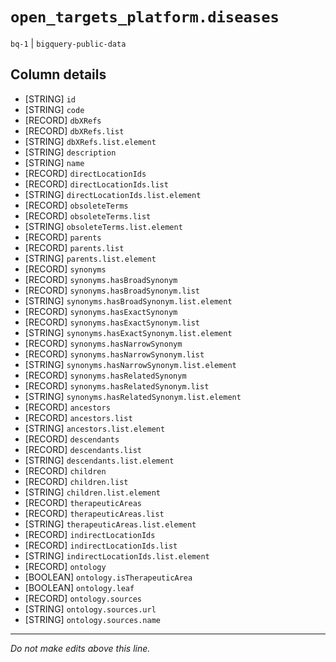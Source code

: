 # `open_targets_platform.diseases`
`bq-1` | `bigquery-public-data`

## Column details
* [STRING]    `id`
* [STRING]    `code`
* [RECORD]    `dbXRefs`
* [RECORD]    `dbXRefs.list`
* [STRING]    `dbXRefs.list.element`
* [STRING]    `description`
* [STRING]    `name`
* [RECORD]    `directLocationIds`
* [RECORD]    `directLocationIds.list`
* [STRING]    `directLocationIds.list.element`
* [RECORD]    `obsoleteTerms`
* [RECORD]    `obsoleteTerms.list`
* [STRING]    `obsoleteTerms.list.element`
* [RECORD]    `parents`
* [RECORD]    `parents.list`
* [STRING]    `parents.list.element`
* [RECORD]    `synonyms`
* [RECORD]    `synonyms.hasBroadSynonym`
* [RECORD]    `synonyms.hasBroadSynonym.list`
* [STRING]    `synonyms.hasBroadSynonym.list.element`
* [RECORD]    `synonyms.hasExactSynonym`
* [RECORD]    `synonyms.hasExactSynonym.list`
* [STRING]    `synonyms.hasExactSynonym.list.element`
* [RECORD]    `synonyms.hasNarrowSynonym`
* [RECORD]    `synonyms.hasNarrowSynonym.list`
* [STRING]    `synonyms.hasNarrowSynonym.list.element`
* [RECORD]    `synonyms.hasRelatedSynonym`
* [RECORD]    `synonyms.hasRelatedSynonym.list`
* [STRING]    `synonyms.hasRelatedSynonym.list.element`
* [RECORD]    `ancestors`
* [RECORD]    `ancestors.list`
* [STRING]    `ancestors.list.element`
* [RECORD]    `descendants`
* [RECORD]    `descendants.list`
* [STRING]    `descendants.list.element`
* [RECORD]    `children`
* [RECORD]    `children.list`
* [STRING]    `children.list.element`
* [RECORD]    `therapeuticAreas`
* [RECORD]    `therapeuticAreas.list`
* [STRING]    `therapeuticAreas.list.element`
* [RECORD]    `indirectLocationIds`
* [RECORD]    `indirectLocationIds.list`
* [STRING]    `indirectLocationIds.list.element`
* [RECORD]    `ontology`
* [BOOLEAN]   `ontology.isTherapeuticArea`
* [BOOLEAN]   `ontology.leaf`
* [RECORD]    `ontology.sources`
* [STRING]    `ontology.sources.url`
* [STRING]    `ontology.sources.name`

-------------------------------------------------------------------------------
*Do not make edits above this line.*
